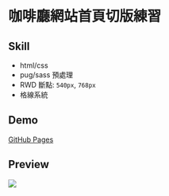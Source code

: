 # 咖啡廳網站首頁切版練習
## Skill
- html/css
- pug/sass 預處理
- RWD 斷點: `540px`, `768px`
- 格線系統

## Demo
[GitHub Pages](https://yeeway0609.github.io/HomePagePractice/)

## Preview
![](images/cafe_preview.png)
